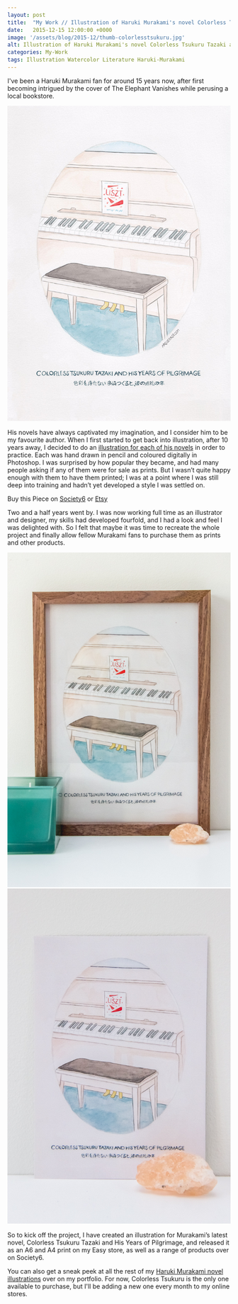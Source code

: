 ```yaml
---
layout: post
title:  "My Work // Illustration of Haruki Murakami's novel Colorless Tsukuru Tazaki and His Years of Pilgrimage"
date: 	2015-12-15 12:00:00 +0000
image: '/assets/blog/2015-12/thumb-colorlesstsukuru.jpg'
alt: Illustration of Haruki Murakami's novel Colorless Tsukuru Tazaki and His Years of Pilgrimage by illustrator / artist Karen Muray of A Rose Cast
categories: My-Work
tags: Illustration Watercolor Literature Haruki-Murakami
---
```


<p class="intro">I've been a Haruki Murakami fan for around 15 years now, after first becoming intrigued by the cover of The Elephant Vanishes while perusing a local bookstore.</p>

![Watercolor illustration of Haruki Murakami's novel Colorless Tsukuru Tazaki and His Years of Pilgrimage by illustrator / artist Karen Muray of A Rose Cast](/assets/folio/murakami/illustration-murakami-colorlesstsukuru.jpg "Watercolor illustration of Haruki Murakami's novel Colorless Tsukuru Tazaki and His Years of Pilgrimage by illustrator / artist Karen Muray of A Rose Cast")

His novels have always captivated my imagination, and I consider him to be my favourite author. When I first started to get back into illustration, after 10 years away, I decided to do an <a href="http://www.akaihane.co.uk/post/54588755092/haruki-murakami" title="The original Haruki Murakami novel illustrations">illustration for each of his novels</a> in order to practice. Each was hand drawn in pencil and coloured digitally in Photoshop. I was surprised by how popular they became, and had many people asking if any of them were for sale as prints. But I wasn’t quite happy enough with them to have them printed; I was at a point where I was still deep into training and hadn’t yet developed a style I was settled on.

<div class="highlight">
  <p>Buy <span class="the">this</span> Piece <span class="the">on</span>
    <a href="https://society6.com/product/haruki-murakamis-colorless-tsukuru-tazaki-and-his-years-of-pilgrimage-book-cover_print#1=45" title="Buy Watercolor illustration of Haruki Murakami's novel Colorless Tsukuru Tazaki and His Years of Pilgrimage on the A Rose Cast Society6 store">Society6</a>
    <span class="the">or</span>
    <a href="https://www.etsy.com/shop/ARoseCast?section_id=18192366" title="Buy Watercolor illustration of Haruki Murakami's novel Colorless Tsukuru Tazaki and His Years of Pilgrimage on the A Rose Cast Etsy store">Etsy</a>
  </p>
</div>

Two and a half years went by. I was now working full time as an illustrator and designer, my skills had developed fourfold, and I had a look and feel I was delighted with. So I felt that maybe it was time to recreate the whole project and finally allow fellow Murakami fans to purchase them as prints and other products.

<div class="row">
	<div class="col-md-6">
		<a href="https://www.etsy.com/shop/ARoseCast?section_id=18192366" title="A4 watercolor illustration Art Print of Haruki Murakami's novel Colorless Tsukuru Tazaki and His Years of Pilgrimage on Etsy"><img src="/assets/blog/2015-12/a4-illustration-murakami-colorlesstsukuru.jpg" alt="A4 watercolor illustration Art Print of Haruki Murakami's novel Colorless Tsukuru Tazaki and His Years of Pilgrimage on Etsy"></a>
	</div>
	<div class="col-md-6">
		<a href="https://www.etsy.com/shop/ARoseCast?section_id=18192366" title="A6 watercolor illustration Art Print of Haruki Murakami's novel Colorless Tsukuru Tazaki and His Years of Pilgrimage on Etsy"><img src="/assets/blog/2015-12/a6-illustration-murakami-colorlesstsukuru.jpg" alt="A6 watercolor illustration Art Print of Haruki Murakami's novel Colorless Tsukuru Tazaki and His Years of Pilgrimage on Etsy"></a>
	</div>
</div>

So to kick off the project, I have created an illustration for Murakami’s latest novel, Colorless Tsukuru Tazaki and His Years of Pilgrimage, and released it as an A6 and A4 print on my Easy store, as well as a range of products over on Society6.

You can also get a sneak peek at all the rest of my <a href="/project/illustration-murakami.html" title="Haruki Murakami novel watercolor illustrations by illustrator / artist Karen Muray of A Rose Cast">Haruki Murakami novel illustrations</a> over on my portfolio. For now, Colorless Tsukuru is the only one available to purchase, but I'll be adding a new one every month to my online stores.